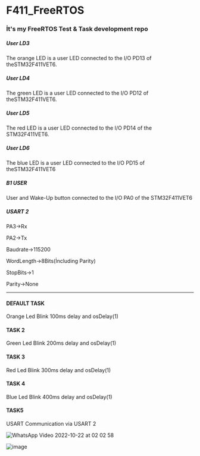 # F411_FreeRTOS
### İt's my FreeRTOS Test &amp; Task development repo

##### User LD3
The orange LED is a user LED connected to the I/O PD13 of theSTM32F411VET6.
##### User LD4
The green LED is a user LED connected to the I/O PD12 of theSTM32F411VET6.
##### User LD5
The red LED is a user LED connected to the I/O PD14 of the STM32F411VET6.
##### User LD6
The blue LED is a user LED connected to the I/O PD15 of theSTM32F411VET6
##### B1 USER
User and Wake-Up button connected to the I/O PA0 of the STM32F411VET6

##### USART 2
PA3->Rx

PA2->Tx

Baudrate->115200

WordLength->8Bits(İncluding Parity)

StopBits->1

Parity->None

---------------------------------------------------------------------------------------------------------------------------------------------------------------------

#### DEFAULT TASK
Orange Led Blink 100ms delay and osDelay(1)
#### TASK 2
Green Led Blink 200ms delay and osDelay(1)
#### TASK 3
Red Led Blink 300ms delay and osDelay(1)
#### TASK 4
Blue Led Blink 400ms delay and osDelay(1)
#### TASK5
USART Communication via USART 2

![WhatsApp Video 2022-10-22 at 02 02 58](https://user-images.githubusercontent.com/70964563/197303202-676d54ca-18e2-4442-8eed-5fc497b2a6e0.gif)

![image](https://user-images.githubusercontent.com/70964563/197303224-8547d6af-f485-41e6-8a99-2ceebcd62412.png)
